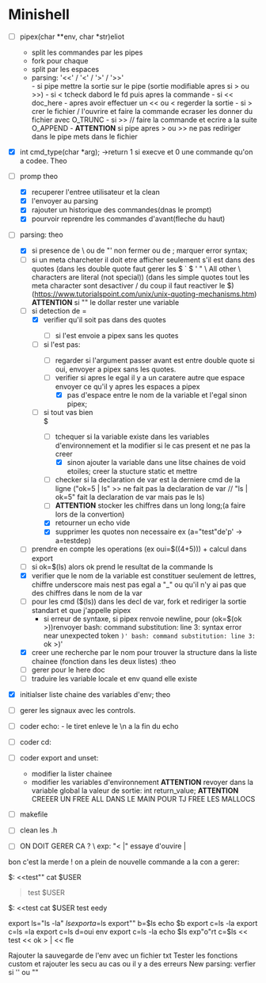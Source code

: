 <h1>Minishell</h1>


 - [ ] pipex(char **env, char *str)eliot
	<ul>
		<li>split les commandes par les pipes</li>
		<li>fork pour chaque </li>
		<li>split par les espaces</li>
		<li>parsing: '<<' / '<' / '>' / '>>' </li>
			- si pipe mettre la sortie sur le pipe (sortie modifiable apres si > ou >>)
			- si < tcheck dabord le fd puis apres la commande
			- si << doc_here
			- apres avoir effectuer un << ou < regerder la sortie
			- si > crer le fichier / l'ouvrire et faire la commande ecraser les donner du fichier avec O_TRUNC
			- si >> // faire la commande et ecrire a la suite O_APPEND
			- <strong>ATTENTION</strong> si pipe apres > ou >> ne pas rediriger dans le pipe mets dans le fichier
	</ul>
- [X] int	cmd_type(char *arg); ->return 1 si execve et 0 une commande qu'on a codee. Theo
- [ ] promp theo 
	- [X] recuperer l'entree utilisateur et la clean
	- [X] l'envoyer au parsing
	- [X] rajouter un historique des commandes(dnas le prompt)
	- [X] pourvoir reprendre les commandes d'avant(fleche du haut)
- [ ] parsing: theo
	- [X]  si presence de \ ou de "' non fermer ou de ; marquer error syntax;
	- [ ]  si un meta charcheter il doit etre afficher seulement s'il est dans des quotes (dans les double quote faut gerer les $ ` \$ \' \" \\ All other \ characters are literal (not special)) (dans les simple quotes tout les meta character sont desactiver / du coup il faut reactiver le $)(https://www.tutorialspoint.com/unix/unix-quoting-mechanisms.htm)
	<strong>ATTENTION</strong> si "" le dollar rester une variable
	- [ ]  si detection de =
		- [X] verifier qu'il soit pas dans des quotes</li>
			- [ ] si l'est envoie a pipex sans les quotes
		- [ ] si l'est pas:</li>
			- [ ] regarder si l'argument passer avant est entre double quote si oui, envoyer a pipex sans les quotes.
			- [ ] verifier si apres le egal il y a un caratere autre que espace envoyer ce qu'il y apres les espaces a pipex
				- [X] pas d'espace entre le nom de la variable et l'egal sinon pipex;
		- [ ] si tout vas bien</li>$
			- [ ] tchequer si la variable existe dans les variables d'environnement et la modifier si le cas present et ne pas la creer
				- [X] sinon ajouter la variable dans une litse chaines de void etoiles; creer la stucture static et mettre
			- [ ] checker si la declaration de var est la derniere cmd de la ligne ("ok=5 | ls" >> ne fait pas la declaration de var // "ls | ok=5" fait la declaration de var mais pas le ls)
			- [ ] <strong>ATTENTION</strong> stocker les chiffres dans un long long;(a faire lors de la convertion)
			- [X] retourner un echo vide
			- [X] supprimer les quotes non necessaire ex (a="test"de'p'    ->    a=testdep)
	- [ ] prendre en compte les operations (ex oui=$((4+5))) + calcul dans export
	- [ ] si ok=$(ls) alors ok prend le resultat de la commande ls
	- [X] verifier que le nom de la variable est constituer seulement de lettres, chiffre underscore mais nest pas egal a "_" ou qu'il n'y ai pas que des chiffres dans le nom de la var
	- [ ] pour les cmd ($(ls)) dans les decl de var, fork et rediriger la sortie standart et que j'appelle pipex 
		- si erreur de syntaxe, si pipex renvoie newline, pour (ok=$(ok >))renvoyer bash: command substitution: line 3: syntax error near unexpected token `)' bash: command substitution: line 3: `ok >)'
	- [X]  creer une recherche par le nom pour trouver la structure dans la liste chainee (fonction dans les deux listes) :theo
	- [ ]  gerer pour le here doc
	- [ ] traduire les variable locale et env quand elle existe
- [X] initialser liste chaine des variables d'env; theo
- [ ] gerer les signaux avec les controls.
- [ ] coder echo:
				- le tiret enleve le \n a la fin du echo
- [ ] coder cd:
- [ ] coder export and unset:
	- modifier la lister chainee 
	- modifier les variables d'environnement 
<strong>ATTENTION</strong> revoyer dans la variable global la valeur de sortie: int	return_value;
<strong>ATTENTION</strong> CREEER UN FREE ALL DANS LE MAIN POUR TJ FREE LES MALLOCS
- [ ] makefile
- [ ] clean les .h

- [ ] ON DOIT GERER CA ? \ exp: "<     \|" essaye d'ouvire | 

bon c'est la merde ! on a plein de nouvelle commande a la con a gerer: 

$: <<test"" cat
$USER
> test
$USER

$: <<test cat
$USER
test
eedy

export ls="ls -la"
$ls
export a=$ls
export"" b=$ls
echo $b
export c=ls -la
export c=ls =la
export c=ls d=oui
env
export c=ls -la
echo $ls
exp"o"rt c=$ls
<< test << ok > | << fle



Rajouter la sauvegarde de l'env avec un fichier txt
Tester les fonctions custom et rajouter les secu au cas ou il y a des erreurs
New parsing: verfier si '' ou ""
